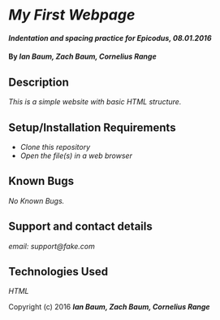 # _My First Webpage_

#### _Indentation and spacing practice for Epicodus, 08.01.2016_

#### By _**Ian Baum, Zach Baum, Cornelius Range**_

## Description

_This is a simple website with basic HTML structure._

## Setup/Installation Requirements

* _Clone this repository_
* _Open the file(s) in a web browser_

## Known Bugs

_No Known Bugs._

## Support and contact details

_email: support@fake.com_

## Technologies Used

_HTML_

Copyright (c) 2016 **_Ian Baum, Zach Baum, Cornelius Range_**
